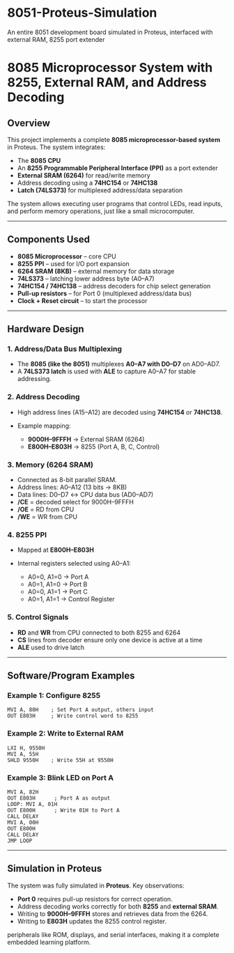 # 8051-Proteus-Simulation
An entire 8051 development board simulated in Proteus, interfaced with external RAM, 8255 port extender
# 8085 Microprocessor System with 8255, External RAM, and Address Decoding

## Overview

This project implements a complete **8085 microprocessor-based system** in Proteus. The system integrates:

* The **8085 CPU**
* An **8255 Programmable Peripheral Interface (PPI)** as a port extender
* **External SRAM (6264)** for read/write memory
* Address decoding using a **74HC154** or **74HC138**
* **Latch (74LS373)** for multiplexed address/data separation

The system allows executing user programs that control LEDs, read inputs, and perform memory operations, just like a small microcomputer.

---

## Components Used

* **8085 Microprocessor** – core CPU
* **8255 PPI** – used for I/O port expansion
* **6264 SRAM (8KB)** – external memory for data storage
* **74LS373** – latching lower address byte (A0–A7)
* **74HC154 / 74HC138** – address decoders for chip select generation
* **Pull-up resistors** – for Port 0 (multiplexed address/data bus)
* **Clock + Reset circuit** – to start the processor

---

## Hardware Design

### 1. Address/Data Bus Multiplexing

* The **8085 (like the 8051)** multiplexes **A0–A7 with D0–D7** on AD0–AD7.
* A **74LS373 latch** is used with **ALE** to capture A0–A7 for stable addressing.

### 2. Address Decoding

* High address lines (A15–A12) are decoded using **74HC154** or **74HC138**.
* Example mapping:

  * **9000H–9FFFH** → External SRAM (6264)
  * **E800H–E803H** → 8255 (Port A, B, C, Control)

### 3. Memory (6264 SRAM)

* Connected as 8-bit parallel SRAM.
* Address lines: A0–A12 (13 bits → 8KB)
* Data lines: D0–D7 ↔ CPU data bus (AD0–AD7)
* **/CE** = decoded select for 9000H–9FFFH
* **/OE** = RD from CPU
* **/WE** = WR from CPU

### 4. 8255 PPI

* Mapped at **E800H–E803H**
* Internal registers selected using A0–A1:

  * A0=0, A1=0 → Port A
  * A0=1, A1=0 → Port B
  * A0=0, A1=1 → Port C
  * A0=1, A1=1 → Control Register

### 5. Control Signals

* **RD** and **WR** from CPU connected to both 8255 and 6264
* **CS** lines from decoder ensure only one device is active at a time
* **ALE** used to drive latch

---

## Software/Program Examples

### Example 1: Configure 8255

```assembly
MVI A, 80H    ; Set Port A output, others input
OUT E803H     ; Write control word to 8255
```

### Example 2: Write to External RAM

```assembly
LXI H, 9550H
MVI A, 55H
SHLD 9550H    ; Write 55H at 9550H
```

### Example 3: Blink LED on Port A

```assembly
MVI A, 82H
OUT E803H      ; Port A as output
LOOP: MVI A, 01H
OUT E800H      ; Write 01H to Port A
CALL DELAY
MVI A, 00H
OUT E800H
CALL DELAY
JMP LOOP
```

---

## Simulation in Proteus

The system was fully simulated in **Proteus**. Key observations:

* **Port 0** requires pull-up resistors for correct operation.
* Address decoding works correctly for both **8255** and **external SRAM**.
* Writing to **9000H–9FFFH** stores and retrieves data from the 6264.
* Writing to **E803H** updates the 8255 control register.


 peripherals like ROM, displays, and serial interfaces, making it a complete embedded learning platform.

